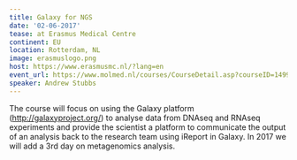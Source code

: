 ```yaml
---
title: Galaxy for NGS
date: '02-06-2017'
tease: at Erasmus Medical Centre
continent: EU
location: Rotterdam, NL
image: erasmuslogo.png
host: https://www.erasmusmc.nl/?lang=en
event_url: https://www.molmed.nl/courses/CourseDetail.asp?courseID=1499&backpage=../courses/courses.asp
speaker: Andrew Stubbs
---
```


The course will focus on using the Galaxy platform (http://galaxyproject.org/) to analyse data from DNAseq and RNAseq experiments and provide the scientist a platform to communicate the output of an analysis back to the research team using iReport in Galaxy. In 2017 we will add a 3rd day on metagenomics analysis. 

